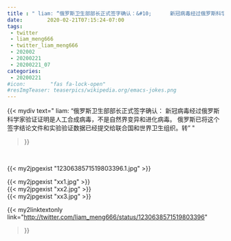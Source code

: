 ```yaml
---
title : " liam: “俄罗斯卫生部部长正式签字确认：&#10;      新冠病毒经过俄罗斯科学家验证证明是人工合成病毒，不是自然界变异和进化病毒。&#10;      俄罗斯已将这个签字结论文件和实验验证数据已经提交给联合国和世界卫生组织。转”  "
date:        2020-02-21T07:15:24-07:00
tags:
 - twitter
 - liam_meng666
 - twitter_liam_meng666
 - 202002
 - 20200221
 - 20200221_07
categories:
 - 20200221
#icon:        "fas fa-lock-open"
#resImgTeaser: teaserpics/wikipedia.org/emacs-jokes.png
---
```


{{< mydiv text=" liam: “俄罗斯卫生部部长正式签字确认：&#10;      新冠病毒经过俄罗斯科学家验证证明是人工合成病毒，不是自然界变异和进化病毒。&#10;      俄罗斯已将这个签字结论文件和实验验证数据已经提交给联合国和世界卫生组织。转”  "
>}}
<br>


 {{< my2jpgexist "1230638571519803396.1.jpg" >}}<br> 

{{< my2jpgexist "xx1.jpg" >}}<br>
{{< my2jpgexist "xx2.jpg" >}}<br>
{{< my2jpgexist "xx3.jpg" >}}<br>


{{< my2linktextonly link="http://twitter.com/liam_meng666/status/1230638571519803396"
>}}


<br>

